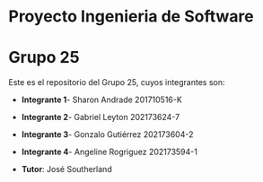 # Proyecto Ingenieria de Software

# Grupo 25
Este es el repositorio del Grupo 25, cuyos integrantes son:
* **Integrante 1**- Sharon Andrade 201710516-K
* **Integrante 2**- Gabriel Leyton 202173624-7
* **Integrante 3**- Gonzalo Gutiérrez  202173604-2
* **Integrante 4**- Angeline Rogriguez  202173594-1

* **Tutor**: José Southerland
